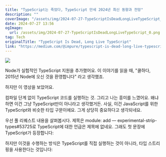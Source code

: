 ```yaml
---
title: "TypeScript는 죽었다, TypeScript 만세 2024년 최신 동향과 전망"
description: ""
coverImage: "/assets/img/2024-07-27-TypeScriptIsDeadLongLiveTypeScript_0.png"
date: 2024-07-27 13:56
ogImage: 
  url: /assets/img/2024-07-27-TypeScriptIsDeadLongLiveTypeScript_0.png
tag: Tech
originalTitle: "TypeScript Is Dead, Long Live TypeScript"
link: "https://medium.com/@impure/typescript-is-dead-long-live-typescript-4bd426dcabcb"
---
```



<img src="/assets/img/2024-07-27-TypeScriptIsDeadLongLiveTypeScript_0.png" />

Node가 실험적인 TypeScript 지원을 추가했어요. 이 이야기를 읽을 때, "쿨하다, 2015년 Node에 오신 것을 환영합니다" 라고 생각했죠.

하지만 이 영상을 보았어요.

컴파일 단계 없이 TypeScript 코드를 실행하는 것. 그리고 나는 흥미를 느꼈어요. 왜냐하면 이건 그냥 TypeScript만이 아니라고 생각했거든. 사실, 이건 JavaScript를 위한 TypeScript와 비슷한 타입 구문이에요. 그게 상당히 중요하다고 생각되네요.

<div class="content-ad"></div>

우선 풀 리퀘스트 내용을 살펴봅시다. 제목은 module: add — experimental-strip-types#53725로 TypeScript에 대한 언급은 제목에 없네요. 그래도 첫 문장에 TypeScript가 등장합니다:

하지만 이것을 수행하는 방식은 TypeScript를 직접 실행하는 것이 아니라, 타입 스트리핑을 사용한다는 것입니다: